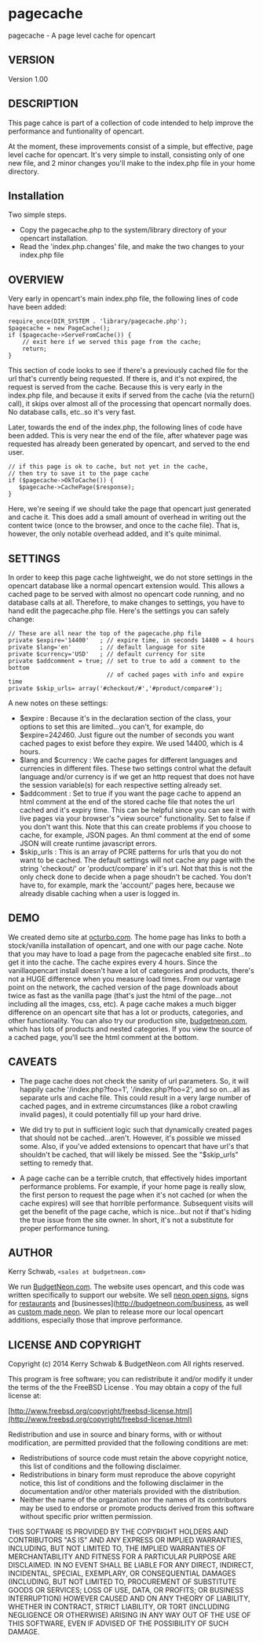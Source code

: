 # pagecache

pagecache - A page level cache for opencart
 

## VERSION

Version 1.00

## DESCRIPTION

This page cahce is part of a collection of code intended to help improve the performance and funtionality of opencart.

At the moment, these improvements consist of a simple, but effective, page level cache for opencart.  It's very simple to install, consisting only of one new file, and 2 minor changes you'll make to the index.php file in your home directory.

## Installation

Two simple steps.

- Copy the pagecache.php to the system/library directory of your opencart installation.
- Read the 'index.php.changes' file, and make the two changes to your index.php file


## OVERVIEW
Very early in opencart's main index.php file, the following lines of code have been added:
 
    require_once(DIR_SYSTEM . 'library/pagecache.php');
    $pagecache = new PageCache();
    if ($pagecache->ServeFromCache()) {
        // exit here if we served this page from the cache;
        return;
    }

This section of code looks to see if there's a previously cached file for the url that's currently being requested.  If there is, and it's not expired, the request is served from the cache.  Because this is very early in the index.php file, and because it exits if served from the cache (via the return() call), it skips over almost all of the processing that opencart normally does.  No database calls, etc..so it's very fast.

Later, towards the end of the index.php, the following lines of code have been added.  This is very near the end of the file, after whatever page was requested has already been generated by opencart, and served to the end user. 

    // if this page is ok to cache, but not yet in the cache,
    // then try to save it to the page cache
    if ($pagecache->OkToCache()) {
       $pagecache->CachePage($response);
    }

Here, we're seeing if we should take the page that opencart just generated and cache it.  This does add a small amount of overhead in writing out the content twice (once to the browser, and once to the cache file).  That is, however, the only notable overhead added, and it's quite minimal.  

## SETTINGS

In order to keep this page cache lightweight, we do not store settings in the opencart database like a normal opencart extension would.  This allows a cached page to be served with almost no opencart code running, and no database calls at all.  Therefore, to make changes to settings, you have to hand edit the pagecache.php file.  Here's the settings you can safely change:

     
    // These are all near the top of the pagecache.php file  
    private $expire='14400'   ; // expire time, in seconds 14400 = 4 hours
    private $lang='en'        ; // default language for site
    private $currency='USD'   ; // default currency for site
    private $addcomment = true; // set to true to add a comment to the bottom
                                // of cached pages with info and expire time
    private $skip_urls= array('#checkout/#','#product/compare#');


A new notes on these settings:

- $expire : Because it's in the declaration section of the class, your options to set this are limited...you can't, for example, do $expire=24*24*60.  Just figure out the number of seconds you want cached pages to exist before they expire. We used 14400, which is 4 hours.
- $lang and $currency : We cache pages for different languages and currencies in different files.  These two settings control what the default language and/or currency is if we get an http request that does not have the session variable(s) for each respective setting already set.
- $addcomment : Set to true if you want the page cache to append an html comment at the end of the stored cache file that notes the url cached and it's expiry time.  This can be helpful since you can see it with live pages via your browser's "view source" functionality.  Set to false if you don't want this.  Note that this can create problems if you choose to cache, for example, JSON pages.  An thml comment at the end of some JSON will create runtime javascript errors.
- $skip_urls : This is an array of PCRE patterns for urls that you do not want to be cached.  The default settings will not cache any page with the string 'checkout/' or 'product/compare' in it's url.  Not that this is not the only check done to decide when a page shoudn't be cached.  You don't have to, for example, mark the 'account/' pages here, because we already disable caching when a user is logged in.

## DEMO


We created demo site at [octurbo.com](http://octurbo.com).  The home page has links to both a stock/vanilla installation of opencart, and one with our page cache.  Note that you may have to load a page from the pagecache enabled site first...to get it into the cache.  The cache expires every 4 hours.  Since the vanillaopencart install doesn't have a lot of categories and products, there's not a HUGE difference when you measure load times.  From our vantage point on the network, the cached version of the page downloads about twice as fast as the vanilla page (that's just the html of the page...not including all the images, css, etc). 
A page cache makes a much bigger difference on an opencart site that has a lot or products, categories, and other functionality.  You can also try our production site, [budgetneon.com](http://budgetneon.com/), which has lots of products and nested categories.  If you view the source of a cached page, you'll see the html comment at the bottom.

## CAVEATS

- The page cache does not check the sanity of url parameters. So, it will happily cache '/index.php?foo=1', '/index.php?foo=2', and so on...all as separate urls and cache file.  This could result in a very large number of cached pages, and in extreme circumstances (like a robot crawling invalid pages), it could potentially fill up your hard drive.

- We did try to put in sufficient logic such that dynamically created pages that should not be cached...aren't.  However, it's possible we missed some.  Also, if you've added extensions to opencart that have url's that shouldn't be cached, that will likely be missed.  See the "$skip_urls" setting to remedy that.

- A page cache can be a terrible crutch, that effectively hides important performance problems.  For example, if your home page is really slow, the first person to request the page when it's not cached (or when the cache expires) will see that horrible performance.  Subsequent visits will get the benefit of the page cache, which is nice...but not if that's hiding the true issue from the site owner.  In short, it's not a substitute for proper performance tuning.

## AUTHOR

Kerry Schwab, `<sales at budgetneon.com>`

We run [BudgetNeon.com](http://budgetneon.com/).  The website uses opencart, and this code was written specifically to support our website. We sell [neon open signs](http://budgetneon.com/open-signs), signs for [restaurants](http://budgetneon.com/restaraunt) and [businesses](http://budgetneon.com/business, as well as [custom made neon](http://budgetneon.com/custom).  We plan to release more our local opencart additions, especially those that improve performance.

## LICENSE AND COPYRIGHT

Copyright (c) 2014 Kerry Schwab & BudgetNeon.com
All rights reserved.

This program is free software; you can redistribute it and/or modify it
under the terms of the the FreeBSD License . You may obtain a
copy of the full license at:

[http://www.freebsd.org/copyright/freebsd-license.html](http://www.freebsd.org/copyright/freebsd-license.html)


Redistribution and use in source and binary forms, with or without
modification, are permitted provided that the following conditions are met:

- Redistributions of source code must retain the above copyright notice, this list of conditions and the following disclaimer.
- Redistributions in binary form must reproduce the above copyright notice, this list of conditions and the following disclaimer in the documentation and/or other materials provided with the distribution.
- Neither the name of the organization nor the names of its contributors may be used to endorse or promote products derived from this software without specific prior written permission.

THIS SOFTWARE IS PROVIDED BY THE COPYRIGHT HOLDERS AND CONTRIBUTORS "AS IS" AND
ANY EXPRESS OR IMPLIED WARRANTIES, INCLUDING, BUT NOT LIMITED TO, THE IMPLIED
WARRANTIES OF MERCHANTABILITY AND FITNESS FOR A PARTICULAR PURPOSE ARE
DISCLAIMED. IN NO EVENT SHALL <COPYRIGHT HOLDER> BE LIABLE FOR ANY
DIRECT, INDIRECT, INCIDENTAL, SPECIAL, EXEMPLARY, OR CONSEQUENTIAL DAMAGES
(INCLUDING, BUT NOT LIMITED TO, PROCUREMENT OF SUBSTITUTE GOODS OR SERVICES;
LOSS OF USE, DATA, OR PROFITS; OR BUSINESS INTERRUPTION) HOWEVER CAUSED AND
ON ANY THEORY OF LIABILITY, WHETHER IN CONTRACT, STRICT LIABILITY, OR TORT
(INCLUDING NEGLIGENCE OR OTHERWISE) ARISING IN ANY WAY OUT OF THE USE OF THIS
SOFTWARE, EVEN IF ADVISED OF THE POSSIBILITY OF SUCH DAMAGE.
